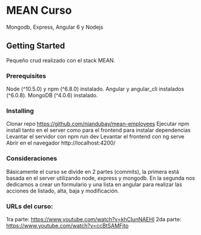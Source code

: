 # MEAN Curso

Mongodb, Express, Angular 6 y Nodejs

## Getting Started

Pequeño crud realizado con el stack MEAN.

### Prerequisites

Node (^10.5.0) y npm (^6.8.0) instalado.
Angular y angular_cli instalados (^6.0.8).
MongoDB (^4.0.6) instalado.

### Installing

Clonar repo https://github.com/niandubay/mean-employees
Ejecutar npm install tanto en el server como para el frontend para instalar dependencias
Levantar el servidor con npm run dev
Levantar el frontend con ng serve
Abrir en el navegador http://localhost:4200/

### Consideraciones

Básicamente el curso se divide en 2 partes (commits), la
primera está basada en el server utilizando node, express y mongodb.
En la segunda nos dedicamos a crear un formulario y una lista en angular
para realizar las acciones de listado, alta, baja y modificación.

### URLs del curso:

1ra parte: https://www.youtube.com/watch?v=khCIunNAEHI
2da parte: https://www.youtube.com/watch?v=ccBtSAMFjto
